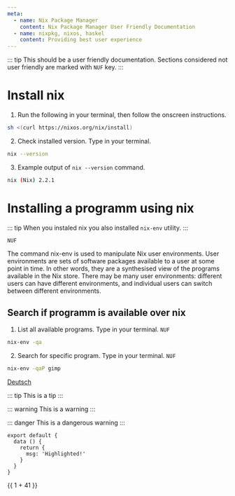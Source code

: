 ```yaml
---
meta:
  - name: Nix Package Manager
    content: Nix Package Manager User Friendly Documentation
  - name: nixpkg, nixos, haskel
    content: Providing best user experience
---
```


::: tip
This should be a user friendly documentation. 
Sections considered not user friendly are marked with `NUF` key.
:::

# Install nix

1. Run the following in your terminal, then follow the onscreen instructions.

```sh
sh <(curl https://nixos.org/nix/install)
```
2. Check installed version. Type in your terminal.

```sh
nix --version
```

3. Example output of `nix --version` command.

```sh
nix (Nix) 2.2.1
```

# Installing a programm using nix

::: tip
When you instaled nix you also installed `nix-env` utility.
:::

`NUF`

The command nix-env is used to manipulate Nix user environments. User environments are sets of software packages available to a
user at some point in time. In other words, they are a synthesised view of the programs available in the Nix store. There may be
many user environments: different users can have different environments, and individual users can switch between different
environments.

## Search if programm is available over nix

1. List all available programs. Type in your terminal.
`NUF`
```sh
nix-env -qa
```

2. Search for specific program. Type in your terminal.
`NUF`
```sh
nix-env -qaP gimp
```


[Deutsch](/de/)

::: tip
This is a tip
:::

::: warning
This is a warning
:::

::: danger
This is a dangerous warning
:::

``` js{4}
export default {
  data () {
    return {
      msg: 'Highlighted!'
    }
  }
}
```

{{ 1 + 41 }}